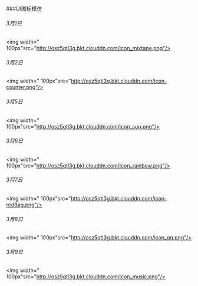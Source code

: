 ###UI图标模仿
###### 3月1日
<img width=" 100px"src="http://osz5qtl3g.bkt.clouddn.com/icon_mixtape.png"/>
###### 3月2日
<img width=" 100px"src="http://osz5qtl3g.bkt.clouddn.com/icon-counter.png"/>
###### 3月5日
<img width=" 100px"src="http://osz5qtl3g.bkt.clouddn.com/icon_sun.png"/>
###### 3月6日
<img width=" 100px"src="http://osz5qtl3g.bkt.clouddn.com/icon_rainbow.png"/>
###### 3月7日
<img width=" 100px"src="http://osz5qtl3g.bkt.clouddn.com/icon-redBag.png"/>
###### 3月8日
<img width=" 100px"src="http://osz5qtl3g.bkt.clouddn.com/icon_qq.png"/>
###### 3月9日
<img width=" 100px"src="http://osz5qtl3g.bkt.clouddn.com/icon_music.png"/>